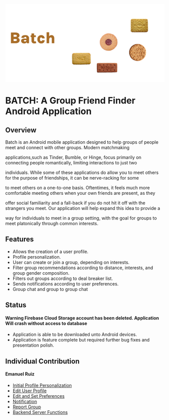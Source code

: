 ![Batch Banner](https://github.com/emanuel-ruiz/Batch/blob/main/BatchBanner.png)

# **BATCH:** A Group Friend Finder Android Application

## **Overview**
 
 Batch is an Android mobile application designed to help groups of people meet and connect with other groups. Modern matchmaking
 
 applications,such as Tinder, Bumble, or Hinge, focus primarily on connecting people romantically, limiting interactions to just two
 
 individuals. While some of these applications do allow you to meet others for the purpose of friendships, it can be nerve-racking for some
 
 to meet others on a one-to-one basis. Oftentimes, it feels much more comfortable meeting others when your own friends are present, as they
 
 offer social familiarity and a fall-back if you do not hit it off with the strangers you meet. Our application will help expand this idea to provide a
 
 way for individuals to meet in a group setting, with the     goal for groups to meet platonically through common interests. 

## **Features**

 - Allows the creation of a user profile.
 - Profile personalization.
 - User can create or join a group, depending on interests.
 - Filter group recommendations according to distance, interests, and group gender composition.
 - Filters out groups according to deal breaker list.
 - Sends notifications according to user preferences.
 - Group chat and group to group chat


## **Status**
#### Warning Firebase Cloud Storage account has been deleted. Application Will crash without access to database
- Application is able to be downloaded unto Android devices.
- Application is feature complete but required further bug fixes and presentation polish.

## **Individual Contribution**
#### Emanuel Ruiz
- [Initial Profile Personalization](https://github.com/emanuel-ruiz/Batch/blob/main/app/src/main/java/com/example/batchtest/InitialProfilePersonalizationFragment.kt)
- [Edit User Profile](https://github.com/emanuel-ruiz/Batch/blob/main/app/src/main/java/com/example/batchtest/UserProfileTab/EditProfileFragment.kt)
- [Edit and Set Preferences](https://github.com/emanuel-ruiz/Batch/blob/main/app/src/main/java/com/example/batchtest/DiscoveryPreferences/PreferencesFragment.kt)
- [Notification](https://github.com/emanuel-ruiz/Batch/blob/main/app/src/main/java/com/example/batchtest/FirebaseMessaging/MyFirebaseMessagingService.kt)
- [Report Group](https://github.com/emanuel-ruiz/Batch/blob/main/app/src/main/java/com/example/batchtest/ReportDialogFragment.kt)
- [Backend Server Functions](https://github.com/emanuel-ruiz/Notifications/blob/master/functions/index.js) 
